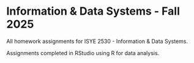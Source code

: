 # Information & Data Systems - Fall 2025

All homework assignments for ISYE 2530 - Information & Data Systems.

Assignments completed in RStudio using R for data analysis.
